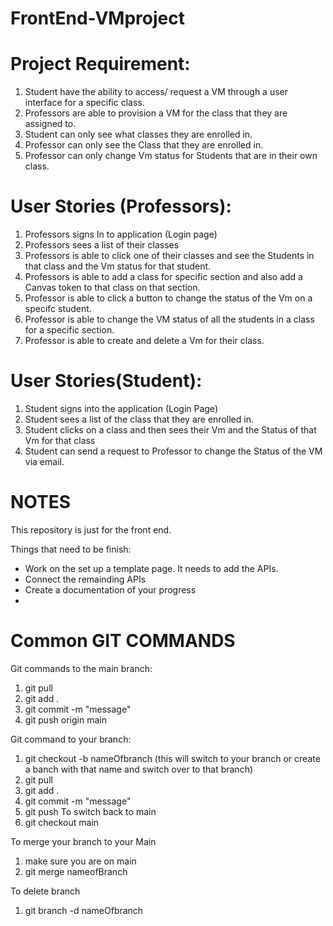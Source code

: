 # FrontEnd-VMproject

# Project Requirement:

1. Student have the ability to access/ request a VM through a user interface for a specific class.
2. Professors are able to provision a VM for the class that they are assigned to.
3. Student can only see what classes they are enrolled in.
4. Professor can only see the Class that they are enrolled in.
5. Professor can only change Vm status for Students that are in their own class.

# User Stories (Professors):

1. Professors signs In to application (Login page)
2. Professors sees a list of their classes
3. Professors is able to click one of their classes and see the Students in that class and the Vm status for that student.
4. Professors is able to add a class for specific section and also add a Canvas token to that class on that section.
5. Professor is able to click a button to change the status of the Vm on a specifc student.
6. Professor is able to change the VM status of all the students in a class for a specific section.
7. Professor is able to create and delete a Vm for their class.

# User Stories(Student):

1. Student signs into the application (Login Page)
2. Student sees a list of the class that they are enrolled in.
3. Student clicks on a class and then sees their Vm and the Status of that Vm for that class
4. Student can send a request to Professor to change the Status of the VM via email.

# NOTES

This repository is just for the front end.

Things that need to be finish:

- Work on the set up a template page. It needs to add the APIs.
- Connect the remainding APIs
- Create a documentation of your progress
-

# Common GIT COMMANDS

Git commands to the main branch:

1. git pull
2. git add .
3. git commit -m "message"
4. git push origin main

Git command to your branch:

1. git checkout -b nameOfbranch (this will switch to your branch or create a banch with that name and switch over to that branch)
2. git pull
3. git add .
4. git commit -m "message"
5. git push
   To switch back to main
6. git checkout main

To merge your branch to your Main

1. make sure you are on main
2. git merge nameofBranch

To delete branch

1. git branch -d nameOfbranch
